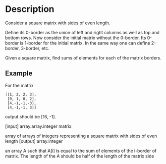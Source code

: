 # Description
Consider a square matrix with sides of even length.

Define its 0-border as the union of left and right columns as well as top and bottom rows. Now consider the initial matrix without the 0-border. Its 0-border is 1-border for the initial matrix. In the same way one can define 2-border, 3-border, etc.

Given a square matrix, find sums of elements for each of the matrix borders.

## Example
For the matrix

```
[[1, 2, 2, 3],
 [0, 1, 0, 2],
 [4,-1,-1,-3],
 [4,-1,-1, 3]]
```

output should be [16, -1].

[input] array.array.integer matrix

array of arrays of integers representing a square matrix with sides of even length [output] array.integer

an array A such that A[i] is equal to the sum of elements of the i-border of matrix. The length of the A should be half of the length of the matrix side
